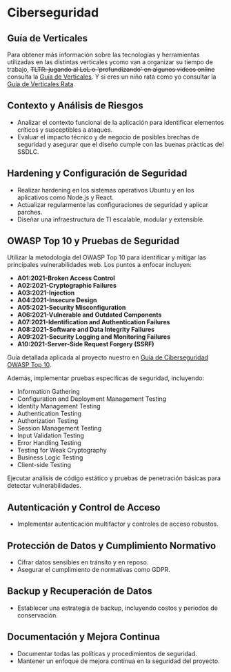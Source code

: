 # Ciberseguridad

## Guía de Verticales
Para obtener más información sobre las tecnologías y herramientas utilizadas en las distintas verticales ycomo van a organizar su tiempo de trabajo, ~~TLTR: jugando al LoL o 'profundizando' en algunos videos online~~  consulta la [Guía de Verticales](Guia_Verticales_Simple.md).
Y si eres un niño rata como yo consultar la [Guía de Verticales Rata](Guia_Verticales_Extendida.md).

## Contexto y Análisis de Riesgos
- Analizar el contexto funcional de la aplicación para identificar elementos críticos y susceptibles a ataques.
- Evaluar el impacto técnico y de negocio de posibles brechas de seguridad y asegurar que el diseño cumple con las buenas prácticas del SSDLC.

## Hardening y Configuración de Seguridad
- Realizar hardening en los sistemas operativos Ubuntu y en los aplicativos como Node.js y React.
- Actualizar regularmente las configuraciones de seguridad y aplicar parches.
- Diseñar una infraestructura de TI escalable, modular y extensible.

## OWASP Top 10 y Pruebas de Seguridad
Utilizar la metodología del OWASP Top 10 para identificar y mitigar las principales vulnerabilidades web. Los puntos a enfocar incluyen:
- **A01:2021-Broken Access Control**
- **A02:2021-Cryptographic Failures**
- **A03:2021-Injection**
- **A04:2021-Insecure Design**
- **A05:2021-Security Misconfiguration**
- **A06:2021-Vulnerable and Outdated Components**
- **A07:2021-Identification and Authentication Failures**
- **A08:2021-Software and Data Integrity Failures**
- **A09:2021-Security Logging and Monitoring Failures**
- **A10:2021-Server-Side Request Forgery (SSRF)**

 Guía detallada aplicada al proyecto nuestro en [Guía de Ciberseguridad OWASP Top 10](OWASP10_Guide.md).

Además, implementar pruebas específicas de seguridad, incluyendo:
- Information Gathering
- Configuration and Deployment Management Testing
- Identity Management Testing
- Authentication Testing
- Authorization Testing
- Session Management Testing
- Input Validation Testing
- Error Handling Testing
- Testing for Weak Cryptography
- Business Logic Testing
- Client-side Testing

Ejecutar análisis de código estático y pruebas de penetración básicas para detectar vulnerabilidades.

## Autenticación y Control de Acceso
- Implementar autenticación multifactor y controles de acceso robustos.

## Protección de Datos y Cumplimiento Normativo
- Cifrar datos sensibles en tránsito y en reposo.
- Asegurar el cumplimiento de normativas como GDPR.

## Backup y Recuperación de Datos
- Establecer una estrategia de backup, incluyendo costos y periodos de conservación.

## Documentación y Mejora Continua
- Documentar todas las políticas y procedimientos de seguridad.
- Mantener un enfoque de mejora continua en la seguridad del proyecto.
